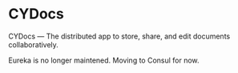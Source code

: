 # CYDocs
CYDocs — The distributed app to store, share, and edit documents collaboratively.


Eureka is no longer maintened. Moving to Consul for now.
